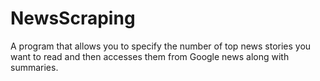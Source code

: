 # NewsScraping
A program that allows you to specify the number of top news stories you want to read and then accesses them from Google news along with summaries.
